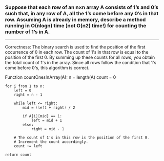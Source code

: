 ### Suppose that each row of an n×n array A consists of 1’s and 0’s such that, in any row of A, all the 1’s come before any 0’s in that row. Assuming A is already in memory, describe a method running in O(nlogn) time (not O(n2) time!) for counting the number of 1’s in A.

---

Correctness: The binary search is used to find the position of the first occurrence of 0 in each row. The count of 1's in that row is equal to the position of the first 0. By summing up these counts for all rows, you obtain the total count of 1's in the array. Since all rows follow the condition that 1's come before 0's, this algorithm is correct.


Function countOnesInArray(A):
    n = length(A)
    count = 0

    for i from 1 to n:
        left = 0
        right = n - 1

        while left <= right:
            mid = (left + right) / 2

            if A[i][mid] == 1:
                left = mid + 1
            else:
                right = mid - 1

        # The count of 1's in this row is the position of the first 0.
        # Increment the count accordingly.
        count += left

    return count